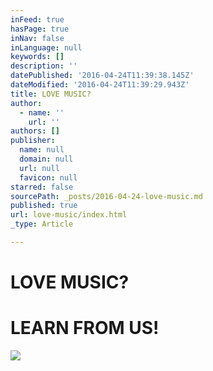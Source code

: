 ```yaml
---
inFeed: true
hasPage: true
inNav: false
inLanguage: null
keywords: []
description: ''
datePublished: '2016-04-24T11:39:38.145Z'
dateModified: '2016-04-24T11:39:29.943Z'
title: LOVE MUSIC?
author:
  - name: ''
    url: ''
authors: []
publisher:
  name: null
  domain: null
  url: null
  favicon: null
starred: false
sourcePath: _posts/2016-04-24-love-music.md
published: true
url: love-music/index.html
_type: Article

---
```

# LOVE MUSIC?

# LEARN FROM US!
![](https://the-grid-user-content.s3-us-west-2.amazonaws.com/7121e03b-2804-4e97-83f7-2c7a7c68f5b9.jpg)